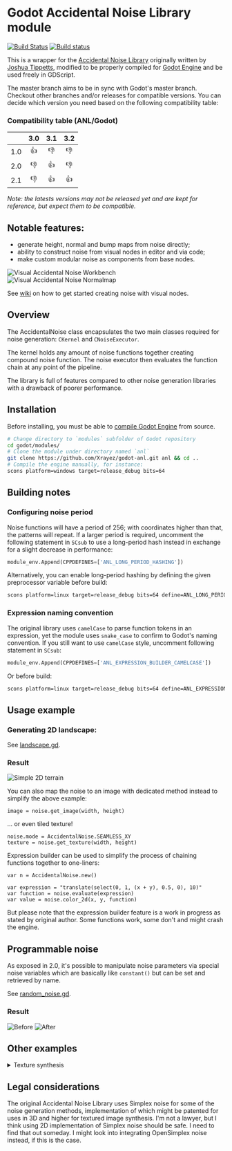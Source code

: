 # Godot Accidental Noise Library module

[![Build Status](https://travis-ci.com/Xrayez/godot-anl.svg?branch=master)](https://travis-ci.com/Xrayez/godot-anl)
[![Build status](https://ci.appveyor.com/api/projects/status/n6b4hvlk7pxu6dk0/branch/master?svg=true)](https://ci.appveyor.com/project/Xrayez/godot-anl/branch/master)

This is a wrapper for the
[Accidental Noise Library](https://github.com/JTippetts/accidental-noise-library)
originally written by
[Joshua Tippetts](https://sourceforge.net/u/tippettsj/profile/), modified
to be properly compiled for [Godot Engine](https://github.com/godotengine/godot)
and be used freely in GDScript.

The master branch aims to be in sync with Godot's master branch. Checkout other
branches and/or releases for compatible versions. You can decide which version 
you need based on the following compatibility table:

### Compatibility table (ANL/Godot)

|     | 3.0 | 3.1 | 3.2 |
| --: |:---:|:---:|:---:|
| 1.0 |  👍 |  👎 |  👎 |
| 2.0 |  👎 |  👍 |  👎 |
| 2.1 |  👎 |  👍 |  👍 |

*Note: the latests versions may not be released yet and are kept for reference,
but expect them to be compatible.*

## Notable features:

* generate height, normal and bump maps from noise directly;
* ability to construct noise from visual nodes in editor and via code;
* make custom modular noise as components from base nodes.

![Visual Accidental Noise Workbench](examples/images/visual_noise.png)
![Visual Accidental Noise Normalmap](examples/images/visual_noise_normalmap.png)

See [wiki](https://github.com/Xrayez/godot-anl/wiki#visual-noise) on how to get started
creating noise with visual nodes.

## Overview

The AccidentalNoise class encapsulates the two main classes required for noise
generation: `CKernel` and `CNoiseExecutor`.

The kernel holds any amount of noise functions together creating compound noise
function. The noise executor then evaluates the function chain at any point of
the pipeline.

The library is full of features compared to other noise generation libraries with
a drawback of poorer performance.

## Installation

Before installing, you must be able to 
[compile Godot Engine](https://docs.godotengine.org/en/latest/development/compiling/) 
from source.

```bash
# Change directory to `modules` subfolder of Godot repository
cd godot/modules/
# Clone the module under directory named `anl`
git clone https://github.com/Xrayez/godot-anl.git anl && cd ..
# Compile the engine manually, for instance:
scons platform=windows target=release_debug bits=64
```

## Building notes

### Configuring noise period

Noise functions will have a period of 256; with coordinates higher than that,
the patterns will repeat. If a larger period is required, uncomment the
following statement in `SCsub` to use a long-period hash instead in exchange for a slight
decrease in performance:

```python
module_env.Append(CPPDEFINES=['ANL_LONG_PERIOD_HASHING'])
```

Alternatively, you can enable long-period hashing by defining the given preprocessor
variable before build:

```bash
scons platform=linux target=release_debug bits=64 define=ANL_LONG_PERIOD_HASHING
```

### Expression naming convention

The original library uses `camelCase` to parse function tokens in an expression,
yet the module uses `snake_case` to confirm to Godot's naming convention. If you
still want to use `camelCase` style, uncomment following statement in `SCsub`:

```python
module_env.Append(CPPDEFINES=['ANL_EXPRESSION_BUILDER_CAMELCASE'])
```

Or before build:

```bash
scons platform=linux target=release_debug bits=64 define=ANL_EXPRESSION_BUILDER_CAMELCASE
```

## Usage example

### Generating 2D landscape:

See [landscape.gd](examples/landscape_2d/landscape.gd).

### Result
![Simple 2D terrain](examples/landscape_2d/landscape.png)

You can also map the noise to an image with dedicated method instead to simplify
the above example:
```gdscript
image = noise.get_image(width, height)
```
... or even tiled texture!
```gdscript
noise.mode = AccidentalNoise.SEAMLESS_XY
texture = noise.get_texture(width, height)
```

Expression builder can be used to simplify the process of chaining
functions together to one-liners:

```gdscript
var n = AccidentalNoise.new()

var expression = "translate(select(0, 1, (x + y), 0.5, 0), 10)"
var function = noise.evaluate(expression)
var value = noise.color_2d(x, y, function)
```

But please note that the expression builder feature is a work in progress as
stated by original author. Some functions work, some don't and might crash the
engine.

## Programmable noise

As exposed in 2.0, it's possible to manipulate noise parameters via special noise
variables which are basically like `constant()` but can be set and retrieved by name.

See [random_noise.gd](examples/programmable_noise/random_noise.gd).

### Result
![Before](examples/images/programmable_noise_before.png)
![After](examples/images/programmable_noise_after.png)


## Other examples
<details><summary>Texture synthesis</summary>
<p>

![Water or Smoke?](examples/images/water_smoke.png)
![Stones with moss?](examples/images/stone_moss.png)
![Lapis lazuli?](examples/images/stone_lapis.png)

</p>
</details>

## Legal considerations

The original Accidental Noise Library uses Simplex noise for some of the noise
generation methods, implementation of which might be patented for uses in 3D and
higher for textured image synthesis. I'm not a lawyer, but I think using 2D
implementation of Simplex noise should be safe. I need to find that out someday.
I might look into integrating OpenSimplex noise instead, if this is the case.
